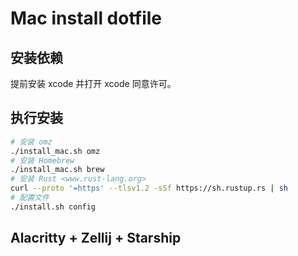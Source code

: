 # Mac install dotfile

## 安装依赖

提前安装 xcode 并打开 xcode 同意许可。

## 执行安装

```bash
# 安装 omz
./install_mac.sh omz
# 安装 Homebrew
./install_mac.sh brew
# 安装 Rust <www.rust-lang.org>
curl --proto '=https' --tlsv1.2 -sSf https://sh.rustup.rs | sh
# 配置文件
./install.sh config
```

## Alacritty + Zellij + Starship
